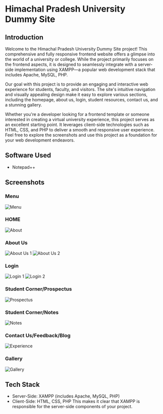 # Himachal Pradesh University Dummy Site

## Introduction

Welcome to the Himachal Pradesh University Dummy Site project! This comprehensive and fully responsive frontend website offers a glimpse into the world of a university or college. While the project primarily focuses on the frontend aspects, it is designed to seamlessly integrate with a server-side implementation using XAMPP—a popular web development stack that includes Apache, MySQL, PHP.

Our goal with this project is to provide an engaging and interactive web experience for students, faculty, and visitors. The site's intuitive navigation and visually appealing design make it easy to explore various sections, including the homepage, about us, login, student resources, contact us, and a stunning gallery.

Whether you're a developer looking for a frontend template or someone interested in creating a virtual university experience, this project serves as an excellent starting point. It leverages client-side technologies such as HTML, CSS, and PHP to deliver a smooth and responsive user experience. Feel free to explore the screenshots and use this project as a foundation for your web development endeavors.

## Software Used
- Notepad++

## Screenshots

### Menu
![Menu](https://user-images.githubusercontent.com/104151198/196856168-4788aac8-c2c4-48b1-a7a6-be5616129f8a.PNG)

### HOME
![About](https://user-images.githubusercontent.com/104151198/196856390-bf406563-24e8-47bc-bdec-223196123638.png)

### About Us
![About Us 1](https://user-images.githubusercontent.com/104151198/196857650-d6f715d8-f16d-42a0-adb2-2725bd2f0f21.png)
![About Us 2](https://user-images.githubusercontent.com/104151198/196857668-c725ee82-581e-4c2c-ba66-cc28143e30cd.png)

### Login
![Login 1](https://user-images.githubusercontent.com/104151198/196857918-ded88c42-9900-4ec1-a3ef-ba0ed3444594.PNG)
![Login 2](https://user-images.githubusercontent.com/104151198/196857927-929d703b-032c-41a2-a978-4c0d7a4f14fb.PNG)

### Student Corner/Prospectus
![Prospectus](https://user-images.githubusercontent.com/104151198/196857966-b2accf88-829d-4d92-b408-50b30c606f6d.PNG)

### Student Corner/Notes
![Notes](https://user-images.githubusercontent.com/104151198/196857989-bbde73a2-a2de-4c4e-addb-2c2bc0344949.PNG)

### Contact Us/Feedback/Blog
![Experience](https://user-images.githubusercontent.com/104151198/196858244-731c7e20-8c57-4a36-b8e9-1f8c8dc8a07d.PNG)

### Gallery
![Gallery](https://user-images.githubusercontent.com/104151198/196858783-20d3c9b4-3dfe-4cb2-90e1-a5081c97ed90.PNG)

## Tech Stack
- Server-Side: XAMPP (includes Apache, MySQL, PHP)
- Client-Side: HTML, CSS, PHP
This makes it clear that XAMPP is responsible for the server-side components of your project.





